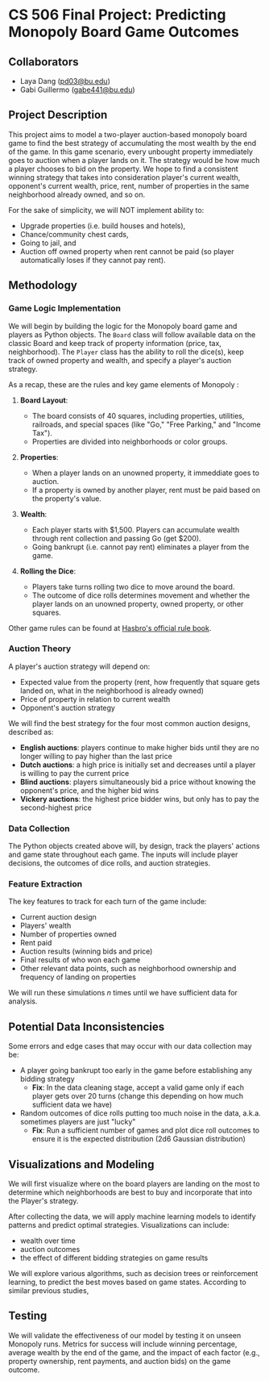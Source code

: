 # CS 506 Final Project: Predicting Monopoly Board Game Outcomes

## Collaborators 
* Laya Dang (pd03@bu.edu)
* Gabi Guillermo (gabe441@bu.edu)

## Project Description 
This project aims to model a two-player auction-based monopoly board game to find the best strategy of accumulating the most wealth by the end of the game. In this game scenario, every unbought property immediately goes to auction when a player lands on it. The strategy would be how much a player chooses to bid on the property. We hope to find a consistent winning strategy that takes into consideration player's current wealth, opponent's current wealth, price, rent, number of properties in the same neighborhood already owned, and so on.

For the sake of simplicity, we will NOT implement ability to:
- Upgrade properties (i.e. build houses and hotels),
- Chance/community chest cards,
- Going to jail, and
- Auction off owned property when rent cannot be paid (so player automatically loses if they cannot pay rent).

## Methodology
### Game Logic Implementation
We will begin by building the logic for the Monopoly board game and players as Python objects. The `Board` class will follow available data on the classic Board and keep track of property information (price, tax, neighborhood). The `Player` class has the ability to roll the dice(s), keep track of owned property and wealth, and specify a player's auction strategy.

As a recap, these are the rules and key game elements of Monopoly :
1. **Board Layout**: 
   - The board consists of 40 squares, including properties, utilities, railroads, and special spaces (like "Go," "Free Parking," and "Income Tax").
   - Properties are divided into neighborhoods or color groups.

2. **Properties**: 
   - When a player lands on an unowned property, it immeddiate goes to auction. 
   - If a property is owned by another player, rent must be paid based on the property's value.
   
3. **Wealth**: 
   - Each player starts with $1,500. Players can accumulate wealth through rent collection and passing Go (get $200).
   - Going bankrupt (i.e. cannot pay rent) eliminates a player from the game.

4. **Rolling the Dice**:
   - Players take turns rolling two dice to move around the board.
   - The outcome of dice rolls determines movement and whether the player lands on an unowned property, owned property, or other squares.

Other game rules can be found at [Hasbro's official rule book](https://www.hasbro.com/common/instruct/00009.pdf).

### Auction Theory
A player's auction strategy will depend on:
- Expected value from the property (rent, how frequently that square gets landed on, what in the neighborhood is already owned)
- Price of property in relation to current wealth 
- Opponent's auction strategy

We will find the best strategy for the four most common auction designs, described as:
- **English auctions**: players continue to make higher bids until they are no longer willing to pay higher than the last price
- **Dutch auctions**: a high price is initially set and decreases until a player is willing to pay the current price
- **Blind auctions**: players simultaneously bid a price without knowing the opponent's price, and the higher bid wins
- **Vickery auctions**: the highest price bidder wins, but only has to pay the second-highest price

### Data Collection
The Python objects created above will, by design, track the players' actions and game state throughout each game. The inputs will include player decisions, the outcomes of dice rolls, and auction strategies.

### Feature Extraction
The key features to track for each turn of the game include:
- Current auction design
- Players' wealth
- Number of properties owned
- Rent paid
- Auction results (winning bids and price)
- Final results of who won each game
- Other relevant data points, such as neighborhood ownership and frequency of landing on properties

We will run these simulations *n* times until we have sufficient data for analysis.

## Potential Data Inconsistencies 
Some errors and edge cases that may occur with our data collection may be:
- A player going bankrupt too early in the game before establishing any bidding strategy
    - **Fix**: In the data cleaning stage, accept a valid  game only if each player gets over 20 turns (change this depending on how much sufficient data we have)
- Random outcomes of dice rolls putting too much noise in the data, a.k.a. sometimes players are just "lucky"
    - **Fix**: Run a sufficient number of games and plot dice roll outcomes to ensure it is the expected distribution (2d6 Gaussian distribution)

## Visualizations and Modeling

 We will first visualize where on the board players are landing on the most to determine which neighborhoods are best to buy and incorporate that into the Player's strategy. 

After collecting the data, we will apply machine learning models to identify patterns and predict optimal strategies. Visualizations can include:
 - wealth over time
 - auction outcomes
 - the effect of different bidding strategies on game results
 
 We will explore various algorithms, such as decision trees or reinforcement learning, to predict the best moves based on game states. According to similar previous studies, 


## Testing
We will validate the effectiveness of our model by testing it on unseen Monopoly runs. Metrics for success will include winning percentage, average wealth by the end of the game, and the impact of each factor (e.g., property ownership, rent payments, and auction bids) on the game outcome.
